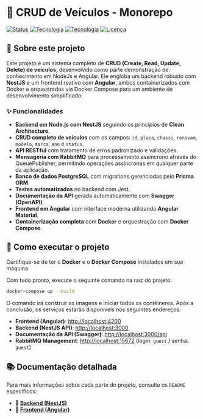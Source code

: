 # 🚗 CRUD de Veículos - Monorepo

[![Status](https://img.shields.io/badge/status-concluído-green)]()
[![Tecnologia](https://img.shields.io/badge/backend-NestJS-red)]()
[![Tecnologia](https://img.shields.io/badge/frontend-Angular-blue)]()
[![Licença](https://img.shields.io/badge/licen%C3%A7a-MIT-brightgreen)](LICENSE)

## 🎯 Sobre este projeto

Este projeto é um sistema completo de **CRUD (Create, Read, Update, Delete) de veículos**, desenvolvido como parte demonstração de conhecimento em NodeJs e Angular. Ele engloba um backend robusto com **NestJS** e um frontend reativo com **Angular**, ambos containerizados com Docker e orquestrados via Docker Compose para um ambiente de desenvolvimento simplificado.

### ✨ Funcionalidades

- **Backend em Node.js com NestJS** seguindo os princípios de **Clean Architecture**.
- **CRUD completo de veículos** com os campos: `id`, `placa`, `chassi`, `renavam`, `modelo`, `marca`, `ano` e `status`.
- **API RESTful** com tratamento de erros padronizado e validações.
- **Mensageria com RabbitMQ** para processamento assíncrono através do QueuePublisher, permitindo operações assíncronas em qualquer parte da aplicação.
- **Banco de dados PostgreSQL** com migrations gerenciadas pelo **Prisma ORM**.
- **Testes automatizados** no backend com Jest.
- **Documentação da API** gerada automaticamente com **Swagger (OpenAPI)**.
- **Frontend em Angular** com interface moderna utilizando **Angular Material**.
- **Containerização completa** com **Docker** e orquestração com **Docker Compose**.

## 🚀 Como executar o projeto

Certifique-se de ter o **Docker** e o **Docker Compose** instalados em sua máquina.

Com tudo pronto, execute o seguinte comando na raiz do projeto:

```bash
docker-compose up --build
```

O comando irá construir as imagens e iniciar todos os contêineres. Após a conclusão, os serviços estarão disponíveis nos seguintes endereços:

-   **Frontend (Angular)**: [http://localhost:4200](http://localhost:4200)
-   **Backend (NestJS API)**: [http://localhost:3000](http://localhost:3000)
-   **Documentação da API (Swagger)**: [http://localhost:3000/api](http://localhost:3000/api)
-   **RabbitMQ Management**: [http://localhost:15672](http://localhost:15672) (login: `guest` / senha: `guest`)

## 📚 Documentação detalhada

Para mais informações sobre cada parte do projeto, consulte os `README` específicos:

-   **📄 [Backend (NestJS)](./backend/README.md)**
-   **📄 [Frontend (Angular)](./frontend/README.md)** 